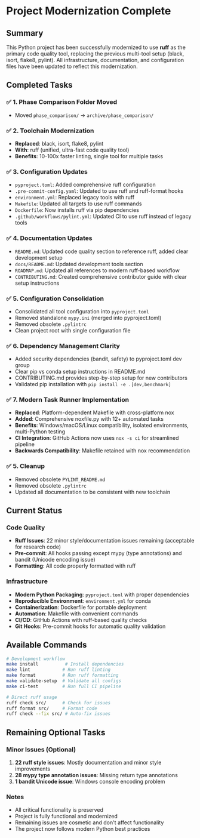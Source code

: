 # Project Modernization Complete

## Summary

This Python project has been successfully modernized to use **ruff** as the primary code quality tool, replacing the previous multi-tool setup (black, isort, flake8, pylint). All infrastructure, documentation, and configuration files have been updated to reflect this modernization.

## Completed Tasks

### ✅ 1. Phase Comparison Folder Moved
- Moved `phase_comparison/` → `archive/phase_comparison/`

### ✅ 2. Toolchain Modernization
- **Replaced**: black, isort, flake8, pylint
- **With**: ruff (unified, ultra-fast code quality tool)
- **Benefits**: 10-100x faster linting, single tool for multiple tasks

### ✅ 3. Configuration Updates
- `pyproject.toml`: Added comprehensive ruff configuration
- `.pre-commit-config.yaml`: Updated to use ruff and ruff-format hooks
- `environment.yml`: Replaced legacy tools with ruff
- `Makefile`: Updated all targets to use ruff commands
- `Dockerfile`: Now installs ruff via pip dependencies
- `.github/workflows/pylint.yml`: Updated CI to use ruff instead of legacy tools

### ✅ 4. Documentation Updates
- `README.md`: Updated code quality section to reference ruff, added clear development setup
- `docs/README.md`: Updated development tools section
- `ROADMAP.md`: Updated all references to modern ruff-based workflow
- `CONTRIBUTING.md`: Created comprehensive contributor guide with clear setup instructions

### ✅ 5. Configuration Consolidation
- Consolidated all tool configuration into `pyproject.toml`
- Removed standalone `mypy.ini` (merged into pyproject.toml)
- Removed obsolete `.pylintrc`
- Clean project root with single configuration file

### ✅ 6. Dependency Management Clarity
- Added security dependencies (bandit, safety) to pyproject.toml dev group
- Clear pip vs conda setup instructions in README.md
- CONTRIBUTING.md provides step-by-step setup for new contributors
- Validated pip installation with `pip install -e .[dev,benchmark]`

### ✅ 7. Modern Task Runner Implementation
- **Replaced**: Platform-dependent Makefile with cross-platform nox
- **Added**: Comprehensive noxfile.py with 12+ automated tasks
- **Benefits**: Windows/macOS/Linux compatibility, isolated environments, multi-Python testing
- **CI Integration**: GitHub Actions now uses `nox -s ci` for streamlined pipeline
- **Backwards Compatibility**: Makefile retained with nox recommendation

### ✅ 5. Cleanup
- Removed obsolete `PYLINT_README.md`
- Removed obsolete `.pylintrc`
- Updated all documentation to be consistent with new toolchain

## Current Status

### Code Quality
- **Ruff Issues**: 22 minor style/documentation issues remaining (acceptable for research code)
- **Pre-commit**: All hooks passing except mypy (type annotations) and bandit (Unicode encoding issue)
- **Formatting**: All code properly formatted with ruff

### Infrastructure
- **Modern Python Packaging**: `pyproject.toml` with proper dependencies
- **Reproducible Environment**: `environment.yml` for conda
- **Containerization**: Dockerfile for portable deployment
- **Automation**: Makefile with convenient commands
- **CI/CD**: GitHub Actions with ruff-based quality checks
- **Git Hooks**: Pre-commit hooks for automatic quality validation

## Available Commands

```bash
# Development workflow
make install          # Install dependencies
make lint            # Run ruff linting
make format          # Run ruff formatting
make validate-setup  # Validate all configs
make ci-test         # Run full CI pipeline

# Direct ruff usage
ruff check src/      # Check for issues
ruff format src/     # Format code
ruff check --fix src/ # Auto-fix issues
```

## Remaining Optional Tasks

### Minor Issues (Optional)
1. **22 ruff style issues**: Mostly documentation and minor style improvements
2. **28 mypy type annotation issues**: Missing return type annotations
3. **1 bandit Unicode issue**: Windows console encoding problem

### Notes
- All critical functionality is preserved
- Project is fully functional and modernized
- Remaining issues are cosmetic and don't affect functionality
- The project now follows modern Python best practices
